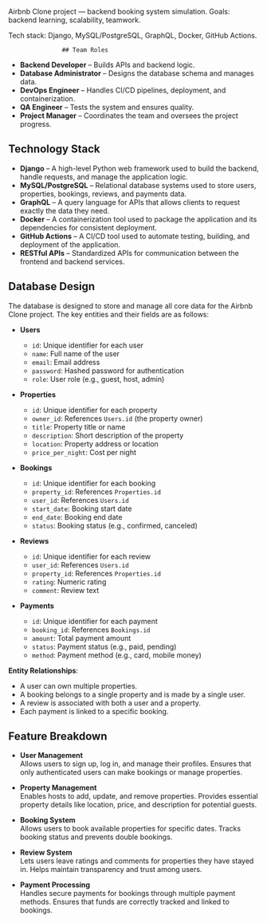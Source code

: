 Airbnb Clone project — backend booking system simulation.
Goals: backend learning, scalability, teamwork.

Tech stack: Django, MySQL/PostgreSQL, GraphQL, Docker, GitHub Actions.
                 
                   ## Team Roles

- **Backend Developer** – Builds APIs and backend logic.
- **Database Administrator** – Designs the database schema and manages data.
- **DevOps Engineer** – Handles CI/CD pipelines, deployment, and containerization.
- **QA Engineer** – Tests the system and ensures quality.
- **Project Manager** – Coordinates the team and oversees the project progress.


## Technology Stack

- **Django** – A high-level Python web framework used to build the backend, handle requests, and manage the application logic.
- **MySQL/PostgreSQL** – Relational database systems used to store users, properties, bookings, reviews, and payments data.
- **GraphQL** – A query language for APIs that allows clients to request exactly the data they need.
- **Docker** – A containerization tool used to package the application and its dependencies for consistent deployment.
- **GitHub Actions** – A CI/CD tool used to automate testing, building, and deployment of the application.
- **RESTful APIs** – Standardized APIs for communication between the frontend and backend services.

## Database Design

The database is designed to store and manage all core data for the Airbnb Clone project. The key entities and their fields are as follows:

- **Users**
  - `id`: Unique identifier for each user
  - `name`: Full name of the user
  - `email`: Email address
  - `password`: Hashed password for authentication
  - `role`: User role (e.g., guest, host, admin)

- **Properties**
  - `id`: Unique identifier for each property
  - `owner_id`: References `Users.id` (the property owner)
  - `title`: Property title or name
  - `description`: Short description of the property
  - `location`: Property address or location
  - `price_per_night`: Cost per night

- **Bookings**
  - `id`: Unique identifier for each booking
  - `property_id`: References `Properties.id`
  - `user_id`: References `Users.id`
  - `start_date`: Booking start date
  - `end_date`: Booking end date
  - `status`: Booking status (e.g., confirmed, canceled)

- **Reviews**
  - `id`: Unique identifier for each review
  - `user_id`: References `Users.id`
  - `property_id`: References `Properties.id`
  - `rating`: Numeric rating
  - `comment`: Review text

- **Payments**
  - `id`: Unique identifier for each payment
  - `booking_id`: References `Bookings.id`
  - `amount`: Total payment amount
  - `status`: Payment status (e.g., paid, pending)
  - `method`: Payment method (e.g., card, mobile money)

**Entity Relationships**:
- A user can own multiple properties.
- A booking belongs to a single property and is made by a single user.
- A review is associated with both a user and a property.
- Each payment is linked to a specific booking.


## Feature Breakdown

- **User Management**  
  Allows users to sign up, log in, and manage their profiles. Ensures that only authenticated users can make bookings or manage properties.

- **Property Management**  
  Enables hosts to add, update, and remove properties. Provides essential property details like location, price, and description for potential guests.

- **Booking System**  
  Allows users to book available properties for specific dates. Tracks booking status and prevents double bookings.

- **Review System**  
  Lets users leave ratings and comments for properties they have stayed in. Helps maintain transparency and trust among users.

- **Payment Processing**  
  Handles secure payments for bookings through multiple payment methods. Ensures that funds are correctly tracked and linked to bookings.


